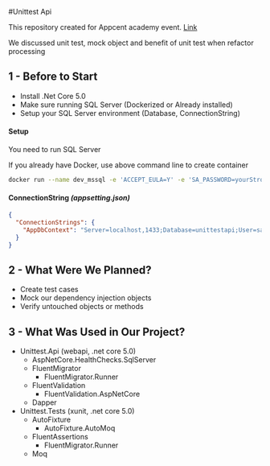 #Unittest Api

This repository created for Appcent academy event. [Link](https://kommunity.com/appcent-tech-hub/events/unit-test-d6c32340)

We discussed unit test, mock object and benefit of unit test when refactor processing

## 1 - Before to Start

- Install .Net Core 5.0
- Make sure running SQL Server (Dockerized or Already installed)
- Setup your SQL Server environment (Database, ConnectionString)

#### Setup

You need to run SQL Server

If you already have Docker, use above command line to create container
```bash
docker run --name dev_mssql -e 'ACCEPT_EULA=Y' -e 'SA_PASSWORD=yourStrong(!)Password' -p 1433:1433 -d mcr.microsoft.com/mssql/server:2017-latest
```

#### ConnectionString _(appsetting.json)_
```json
{
  "ConnectionStrings": {
    "AppDbContext": "Server=localhost,1433;Database=unittestapi;User=sa;Password=yourStrong(!)Password;Trusted_Connection=False;TrustServerCertificate=True;"
  }
}
 ```

## 2 - What Were We Planned?
- Create test cases
- Mock our dependency injection objects
- Verify untouched objects or methods

## 3 - What Was Used in Our Project?
- Unittest.Api (webapi, .net core 5.0)
  - AspNetCore.HealthChecks.SqlServer
  - FluentMigrator
    - FluentMigrator.Runner
  - FluentValidation
    - FluentValidation.AspNetCore
  - Dapper
- Unittest.Tests (xunit, .net core 5.0)
  - AutoFixture
    - AutoFixture.AutoMoq
  - FluentAssertions
    - FluentMigrator.Runner
  - Moq